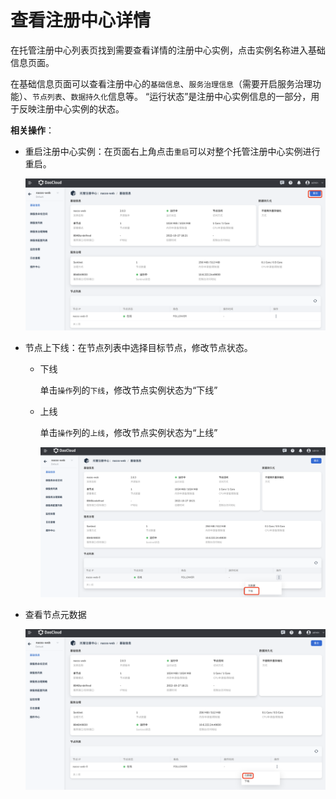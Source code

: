 # 查看注册中心详情

在托管注册中心列表页找到需要查看详情的注册中心实例，点击实例名称进入基础信息页面。

在基础信息页面可以查看注册中心的`基础信息`、`服务治理信息`（需要开启服务治理功能）、`节点列表`、`数据持久化`信息等。
“运行状态”是注册中心实例信息的一部分，用于反映注册中心实例的状态。

**相关操作**：

- 重启注册中心实例：在页面右上角点击`重启`可以对整个托管注册中心实例进行重启。

    ![全量重启](../imgs/check-1.png)

- 节点上下线：在节点列表中选择目标节点，修改节点状态。

    - 下线

      单击`操作`列的`下线`，修改节点实例状态为“下线”

    - 上线

      单击`操作`列的`上线`，修改节点实例状态为“上线”

      ![单节点重启](../imgs/check-2.png)

- 查看节点元数据

    ![查看元数据](../imgs/check-3.png)
